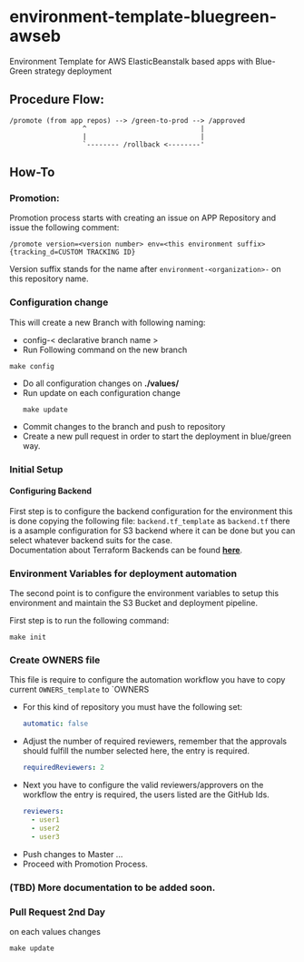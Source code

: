 # environment-template-bluegreen-awseb
Environment Template for AWS ElasticBeanstalk based apps with Blue-Green strategy deployment

## Procedure Flow:
```
/promote (from app repos) --> /green-to-prod --> /approved
                  ^                            |
                  |                            |
                  `-------- /rollback <--------'
```

## How-To
### Promotion:
Promotion process starts with creating an issue on APP Repository and issue the following comment:
```
/promote version=<version number> env=<this environment suffix> {tracking_d=CUSTOM TRACKING ID}
```
Version suffix stands for the name after `environment-<organization>-` on this repository name.

### Configuration change
This will create a new Branch with following naming:
* config-< declarative branch name >
*  Run Following command on the new branch
  ```shell
  make config
  ```
* Do all configuration changes on **./values/**
* Run update on each configuration change
  ```shell
  make update
  ```
* Commit changes to the branch and push to repository
* Create a new pull request in order to start the deployment in blue/green way.

### Initial Setup
#### Configuring Backend
First step is to configure the backend configuration for the environment
this is done copying the following file: `backend.tf_template` as `backend.tf`
there is a asample configuration for S3 backend where it can be done but
you can select whatever backend suits for the case. <br/>
Documentation about Terraform Backends can be found **[here](https://developer.hashicorp.com/terraform/language/settings/backends/configuration)**.

### Environment Variables for deployment automation
The second point is to configure the environment variables to
setup this environment and maintain the S3 Bucket and deployment pipeline. <br/>

First step is to run the following command:
```shell
make init
```

### Create OWNERS file
This file is require to configure the automation workflow
you have to copy current `OWNERS_template` to `OWNERS
* For this kind of repository you must have the following set:
  ```yaml
  automatic: false
  ```
* Adjust the number of required reviewers, remember that the approvals
  should fulfill the number selected here, the entry is required.
  ```yaml
  requiredReviewers: 2
  ```
* Next you have to configure the valid reviewers/approvers on the workflow
  the entry is required, the users listed are the GitHub Ids.
  ```yaml
  reviewers:
    - user1
    - user2
    - user3
  ```
* Push changes to Master ...
* Proceed with Promotion Process.

### (TBD) More documentation to be added soon.

### Pull Request 2nd Day
on each values changes
```shell
make update
```